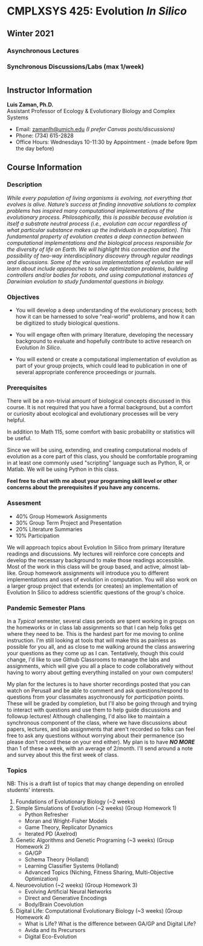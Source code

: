 # CMPLXSYS 425: **Evolution *In Silico***
## Winter 2021
### Asynchronous Lectures 
### Synchronous Discussions/Labs (max 1/week) 
#
## Instructor Information
**Luis Zaman, Ph.D.**  
Assistant Professor of Ecology & Evolutionary Biology and Complex Systems 
- Email: zamanlh@umich.edu *(I prefer Canvas posts/discussions)*
- Phone: (734) 615-2828
- Office Hours: Wednesdays 10-11:30 by Appointment - (made before 9pm the day before)

## Course Information
### Description
*While every population of living organisms is evolving, not everything that evolves is alive. Nature’s success at finding innovative solutions to complex problems has inspired many computational implementations of the evolutionary process. Philosophically, this is possible because evolution is itself a substrate neutral process (i.e., evolution can occur regardless of what particular substance makes up the individuals in a population). This fundamental property of evolution creates a deep connection between computational implementations and the biological process responsible for the diversity of life on Earth. We will highlight this connection and the possibility of two-way interdisciplinary discovery through regular readings and discussions. Some of the various implementations of evolution we will learn about include approaches to solve optimization problems, building controllers and/or bodies for robots, and using computational instances of Darwinian evolution to study fundamental questions in biology.* 

### Objectives
- You will develop a deep understanding of the evolutionary process; both how it can be harnessed to solve "real-world" problems, and how it can be digitized to study biological questions. 

- You will engage often with primary literature, developing the necessary background to evaluate and hopefully contribute to active research on Evolution *In Silico*.

- You will extend or create a computational implementation of evolution as part of your group projects, which could lead to publication in one of several appropriate conference proceedings or journals. 

### Prerequisites
There will be a non-trivial amount of biological concepts discussed in this course. It is not required that you have a formal background, but a comfort or curiosity about ecological and evolutionary processes will be very helpful. 

In addition to Math 115, some comfort with basic probability or statistics will be useful. 

Since we will be using, extending, and creating computational models of evolution as a core part of this class, you should be comfortable programing in at least one commonly used "scripting" language such as Python, R, or Matlab. We will be using Python in this class.

**Feel free to chat with me about your programing skill level or other concerns about the prerequisites if you have any concerns.**  

### Assesment
- 40% Group Homework Assignments
- 30% Group Term Project and Presentation
- 20% Literature Summaries
- 10% Participation

We will approach topics about Evolution In Silico from primary literature readings and discussions. My lectures will reinforce core concepts and develop the necessary background to make those readings accessible. Most of the work in this class will be group based, and active, almost lab-like. Group homework assignments will introduce you to different implementations and uses of evolution in computation. You will also work on a larger group project that extends (or creates) an implementation of Evolution In Silico to address scientific questions of the group's choice.


### Pandemic Semester Plans

In a _Typical_ semester, several class periods are spent working in groups on the homeworks or in class lab assignments so that I can help folks get where they need to be. This is the hardest part for me moving to online instruction. I'm still looking at tools that will make this as painless as possible for you all, and as close to me walking around the class answering your questions as they come up as I can. Tentatively, though this could change, I'd like to use Github Classrooms to manage the labs and assignments, which will give you all a place to code collaboratively without having to worry about getting everything installed on your own computers! 

My plan for the lectures is to have shorter recordings posted that you can watch on Perusall and be able to comment and ask questions/respond to questions from your classmates asychronously for *participation* points. These will be graded by completion, but I'll also be going through and trying to interact with questions and use them to help guide discussions and followup lectures! Although challenging, I'd also like to maintain a synchronous component of the class, where we have discussions about papers, lectures, and lab assignments that aren't recorded so folks can feel free to ask any questions without worrying about their permanence (so please don't record these on your end either). My plan is to have ***NO MORE*** than 1 of these a week, with an average of 2/month. I'll send around a note and survey about this the first week of class. 

### Topics
NB: This is a draft list of topics that may change depending on enrolled students' interests. 

1. Foundations of Evolutionary Biology (~2 weeks)
2. Simple Simulations of Evolution (~2 weeks) (Group Homework 1)
   * Python Refresher
   * Moran and Wright-Fisher Models
   * Game Theory, Replicator Dynamics
   * Iterated PD (Axelrod) 
3. Genetic Algorithms and Genetic Programing (~3 weeks) (Group Homework 2)
   * GA/GP
   * Schema Theory (Holland)
   * Learning Classifier Systems (Holland)
   * Advanced Topics (Niching, Fitness Sharing, Multi-Objective Optimization)
4. Neuroevolution (~2 weeks) (Group Homework 3)
   * Evolving Artificial Neural Networks
   * Direct and Generative Encodings
   * Body/Brain Coevolution
5. Digital Life: Computational Evolutionary Biology (~3 weeks) (Group Homework 4)
   * What is Life? What is the difference between GA/GP and Digital Life?
   * Avida and its Precursors
   * Digital Eco-Evolution

